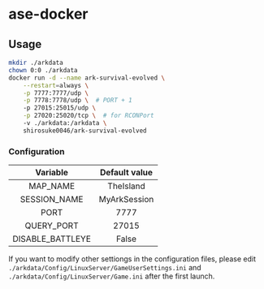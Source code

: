 # ase-docker

## Usage

```bash
mkdir ./arkdata
chown 0:0 ./arkdata
docker run -d --name ark-survival-evolved \
    --restart=always \
    -p 7777:7777/udp \
    -p 7778:7778/udp \  # PORT + 1
    -p 27015:25015/udp \
    -p 27020:25020/tcp \  # for RCONPort
    -v ./arkdata:/arkdata \
    shirosuke0046/ark-survival-evolved
```

### Configuration

|Variable             |Default value|
|:-------------------:|:-----------:|
|MAP_NAME             |TheIsland    |
|SESSION_NAME         |MyArkSession |
|PORT                 |7777         |
|QUERY_PORT           |27015        |
|DISABLE_BATTLEYE     |False        |

If you want to modify other settiongs in the configuration files, please edit `./arkdata/Config/LinuxServer/GameUserSettings.ini` and `./arkdata/Config/LinuxServer/Game.ini` after the first launch.
